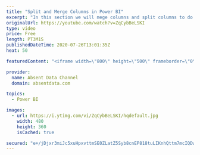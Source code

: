 ```yaml
---
title: "Split and Merge Columns in Power BI"
excerpt: "In this section we will mege columns and split columns to do a depper level of analysis"
originalUrl: https://youtube.com/watch?v=ZqCybBeLSKI
type: video
price: Free
length: PT3M1S
publishedDateTime: 2020-07-26T13:01:35Z
heat: 50

featuredContent: "<iframe width=\"800\" height=\"500\" frameborder=\"0\" src=\"https://www.youtube.com/embed/ZqCybBeLSKI\" allow=\"accelerometer; autoplay; encrypted-media; gyroscope; picture-in-picture\" allowfullscreen></iframe>"

provider:
  name: Absent Data Channel
  domain: absentdata.com

topics:
  - Power BI

images:
  - url: https://i.ytimg.com/vi/ZqCybBeLSKI/hqdefault.jpg
    width: 480
    height: 360
    isCached: true

secured: "e+/jDjxr3miJc5xuHpxvttmSE0ZLatZ5Syb8cnEP818tuLIKnhQttm7mcIQDwfDxWMCS6cVcgQwitHapa61uIFYvpxAYbeYhQSwtZwp6/BrF1Cj9LkQMUYkOoPzJO6FVzW2/Yw8SVHR66w5lvcf1hroVncfycoyUq2jtQStuReIjZBnwpRKouyUPolGJ3bay2YWoo/rybMuTsYD0GT6JmDB+Ng2lgB/LHFmpq41ntCVmcRYmOKlZYbygLfIi9mAKvH+MXeUIx7FwUoOMnLGWa7McFstaD6iLTP3KUsC3wlGWVvKhSjyw2TTKDe+dxC66SOL2uVC2oM2EtU8l0z3BBP3vjmPN8Y9MR1CxZUjG9rrgMRapDRtmVFhxrcgPDDGx8ff9nPs0kMSsqu0t4jXJ/KTii2JIAWZVAYc+pzSJIIA=;+uwvoAER06eN4m0yoxykOg=="
---
```


